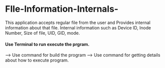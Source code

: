 # FIle-Information-Internals-
This application accepts regular file from the user and Provides internal information about that file.
Internal information such as  Device ID, Inode Number, Size of file, UID, GID, mode.
#### Use Terminal to run execute the prgram.
--> Use <make build> command for build the program
--> Use <make help> command for getting details about how to execute program.
